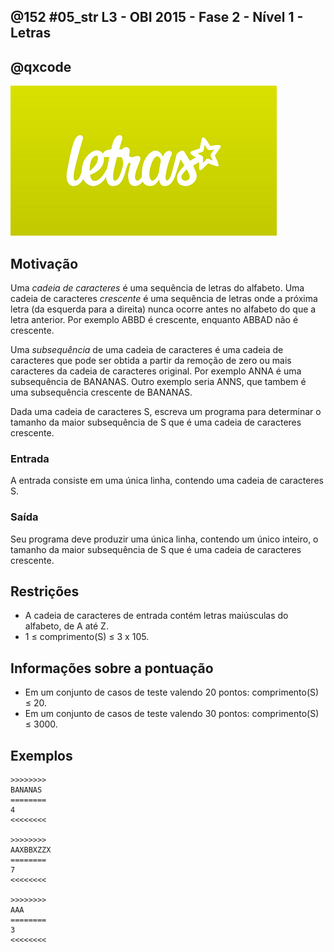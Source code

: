 ## @152 #05_str L3 - OBI 2015 - Fase 2 - Nível 1 - Letras
## @qxcode

![](__capa.jpg)

## Motivação

Uma _cadeia de caracteres_ é uma sequência de letras do alfabeto. Uma cadeia de caracteres _crescente_ é uma sequência de letras onde a próxima letra (da esquerda para a direita) nunca ocorre antes no alfabeto do que a letra anterior. Por exemplo ABBD é crescente, enquanto ABBAD não é crescente.

Uma _subsequência_ de uma cadeia de caracteres é uma cadeia de caracteres que pode ser obtida a partir da remoção de zero ou mais caracteres da cadeia de caracteres original. Por exemplo ANNA é uma subsequência de BANANAS. Outro exemplo seria ANNS, que tambem é uma subsequência crescente de BANANAS.

Dada uma cadeia de caracteres S, escreva um programa para determinar o tamanho da maior subsequência de S que é uma cadeia de caracteres crescente.

### Entrada

A entrada consiste em uma única linha, contendo uma cadeia de caracteres S.

### Saída

Seu programa deve produzir uma única linha, contendo um único inteiro, o tamanho da maior subsequência de S que é uma cadeia de caracteres crescente.

## Restrições

*   A cadeia de caracteres de entrada contém letras maiúsculas do alfabeto, de A até Z.
*   1 ≤ comprimento(S) ≤ 3 x 105.

## Informações sobre a pontuação

*   Em um conjunto de casos de teste valendo 20 pontos: comprimento(S) ≤ 20.
*   Em um conjunto de casos de teste valendo 30 pontos: comprimento(S) ≤ 3000.

## Exemplos

```
>>>>>>>>
BANANAS
========
4
<<<<<<<<

>>>>>>>>
AAXBBXZZX
========
7
<<<<<<<<

>>>>>>>>
AAA
========
3
<<<<<<<<
```

#

<!---
>>>>>>>> 01
LDAPJFUCKKNCJFDRYKOO
========
7
<<<<<<<<

>>>>>>>> 02
AZZZZAAAAZAZZAZZZAZA
========
12
<<<<<<<<

>>>>>>>> 03
ZAZZZZZZZZZZAZZZAZZZ
========
17
<<<<<<<<

>>>>>>>> 04
ZAAAZZZAAAAZAAZAZZAA
========
12
<<<<<<<<

>>>>>>>> 05
VSNNPBZDIIJEDJYOSHSH
========
9
<<<<<<<<

>>>>>>>> 06
OMDURMSZYZEYTWQZRPVQ
========
6
<<<<<<<<


>>>>>>>> 07
PIRCHIRKSEUOKCBBOCMC
========
6
<<<<<<<<

>>>>>>>> 08
VHOGWMFNOBTJRXSRMVVK
========
8
<<<<<<<<

>>>>>>>> 09
ASYHGLIRVWSFYDBAAPJY
========
8
<<<<<<<<

>>>>>>>> 10
TPNETFUVCKKLJMDMKKZC
========
8
<<<<<<<<

>>>>>>>> 11
NPONLLXMRFOUPTRAXZTZ
========
9
<<<<<<<<

>>>>>>>> 12
ABCDEFGHIJKLMNOPQRST
========
20
<<<<<<<<

>>>>>>>> 13
AZZZAAZZAAAZAZAZAZAZ
========
11
<<<<<<<<
--->